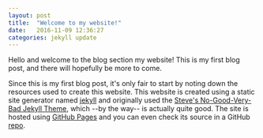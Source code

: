 ```yaml
---
layout: post
title:  "Welcome to my website!"
date:   2016-11-09 12:36:27
categories: jekyll update
---
```

Hello and welcome to the blog section my website!
This is my first blog post, and there will hopefully be more to come.

Since this is my first blog post, it's only fair to start by noting down
the resources used to create this website. This website is created using
a static site generator named <a href="http://jekyllrb.com">jekyll</a>
and originally used the
<a href="https://github.com/svmiller/steve-ngvb-jekyll-template">Steve's No-Good-Very-Bad Jekyll Theme</a>,
which --by the way-- is actually quite good.
The site is hosted using <a href="https://pages.github.com/">GitHub Pages</a>
and you can even check its source in a GitHub <a href="https://github.com/thdiaman/thdiaman.github.io">repo</a>.
